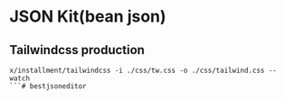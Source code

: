 # JSON Kit(bean json)

 
## Tailwindcss production
```
x/installment/tailwindcss -i ./css/tw.css -o ./css/tailwind.css --watch
```# bestjsoneditor
